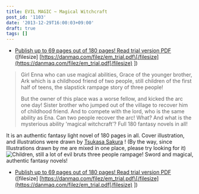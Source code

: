 ```yaml
---
title: EVIL MAGIC ~ Magical Witchcraft
post_id: '1103'
date: '2013-12-29T16:00:03+09:00'
draft: true
tags: []
---
```


*   [Publish up to 69 pages out of 180 pages! Read trial version PDF](https://danmaq.com/filez/em_trial.pdf) (\[filesize\] [https://danmaq.com/filez/em_trial.pdf\[/filesize](https://danmaq.com/filez/em_trial.pdf[/filesize) \])

> Girl Enna who can use magical abilities, Grace of the younger brother, Ark which is a childhood friend of two people, still children of the first half of teens, the slapstick rampage story of three people!
> 
> But the owner of this place was a worse fellow, and kicked the arc one day! Sister brother who jumped out of the village to recover him of childhood friend. And to compete with the lord, who is the same ability as Ena. Can two people recover the arc! What? And what is the mysterious ability 'magical witchcraft'? Full 180 fantasy novels in all!

It is an authentic fantasy light novel of 180 pages in all. Cover illustration, and illustrations were drawn by [Tsukasa Sakura](http://dungeonmania.web.fc2.com/) ! (By the way, since Illustrations drawn by me are mixed in one place, please try looking for it) ![Children, still a lot of evil bruts three people rampage! Sword and magical, authentic fantasy novels!](https://danmaq.com/wp-content/uploads/2012/11/em_POP-300x300.png)

*   [Publish up to 69 pages out of 180 pages! Read trial version PDF](https://danmaq.com/filez/em_trial.pdf) (\[filesize\] [https://danmaq.com/filez/em_trial.pdf\[/filesize](https://danmaq.com/filez/em_trial.pdf[/filesize) \])
